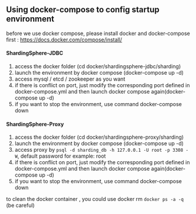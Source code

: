 ## Using docker-compose to config startup environment

before we use docker compose, please install docker and docker-compose first : https://docs.docker.com/compose/install/

#### ShardingSphere-JDBC

1. access the docker folder (cd docker/shardingsphere-jdbc/sharding)
2. launch the environment by docker compose (docker-compose up -d)
3. access mysql / etcd / zookeeper as you want
4. if there is conflict on port, just modify the corresponding port defined in docker-compose.yml and then launch docker compose again(docker-compose up -d)
5. if you want to stop the environment, use command docker-compose down

#### ShardingSphere-Proxy

1. access the docker folder (cd docker/shardingsphere-proxy/sharding)
2. launch the environment by docker compose (docker-compose up -d)
3. access proxy by `psql -d sharding_db -h 127.0.0.1 -U root -p 3308 -W`, default password for example: root
4. if there is conflict on port, just modify the corresponding port defined in docker-compose.yml and then launch docker compose again(docker-compose up -d)
5. if you want to stop the environment, use command docker-compose down

to clean the docker container , you could use docker rm `docker ps -a -q` (be careful)
